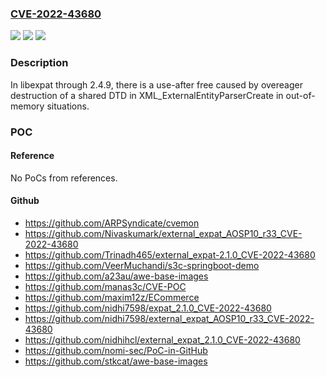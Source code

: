 ### [CVE-2022-43680](https://cve.mitre.org/cgi-bin/cvename.cgi?name=CVE-2022-43680)
![](https://img.shields.io/static/v1?label=Product&message=n%2Fa&color=blue)
![](https://img.shields.io/static/v1?label=Version&message=n%2Fa&color=blue)
![](https://img.shields.io/static/v1?label=Vulnerability&message=n%2Fa&color=brighgreen)

### Description

In libexpat through 2.4.9, there is a use-after free caused by overeager destruction of a shared DTD in XML_ExternalEntityParserCreate in out-of-memory situations.

### POC

#### Reference
No PoCs from references.

#### Github
- https://github.com/ARPSyndicate/cvemon
- https://github.com/Nivaskumark/external_expat_AOSP10_r33_CVE-2022-43680
- https://github.com/Trinadh465/external_expat-2.1.0_CVE-2022-43680
- https://github.com/VeerMuchandi/s3c-springboot-demo
- https://github.com/a23au/awe-base-images
- https://github.com/manas3c/CVE-POC
- https://github.com/maxim12z/ECommerce
- https://github.com/nidhi7598/expat_2.1.0_CVE-2022-43680
- https://github.com/nidhi7598/external_expat_AOSP10_r33_CVE-2022-43680
- https://github.com/nidhihcl/external_expat_2.1.0_CVE-2022-43680
- https://github.com/nomi-sec/PoC-in-GitHub
- https://github.com/stkcat/awe-base-images

